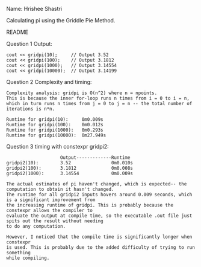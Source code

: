 Name: Hrishee Shastri

Calculating pi using the Griddle Pie Method. 

README

Question 1 Output:

    cout << gridpi(10);     // Output 3.52
    cout << gridpi(100);    // Output 3.1812
    cout << gridpi(1000);   // Output 3.14554
    cout << gridpi(10000);  // Output 3.14199



Question 2 Complexity and timing:

    Complexity analysis: gridpi is O(n^2) where n = npoints. 
    This is because the inner for-loop runs n times from i = 0 to i = n, 
    which in turn runs n times from j = 0 to j = n -- the total number of iterations is n*n. 
    
    Runtime for gridpi(10):     0m0.009s
    Runtime for gridpi(100):    0m0.012s
    Runtime for gridpi(1000):   0m0.293s
    Runtime for gridpi(10000):  0m27.949s



Question 3 timing with constexpr gridpi2:

                        Output-------------Runtime
    gridpi2(10):        3.52               0m0.010s           
    gridpi2(100):       3.1812             0m0.008s
    gridpi2(1000):      3.14554            0m0.009s

    The actual estimates of pi haven't changed, which is expected-- the computation to obtain it hasn't changed.
    The runtime for all gridpi2 inputs hovers around 0.009 seconds, which is a significant improvement from 
    the increasing runtime of gridpi. This is probably because the constexpr allows the compiler to 
    evaluate the output at compile time, so the executable .out file just spits out the result without needing 
    to do any computation.

    However, I noticed that the compile time is significantly longer when constexpr 
    is used. This is probably due to the added difficulty of trying to run something 
    while compiling.

